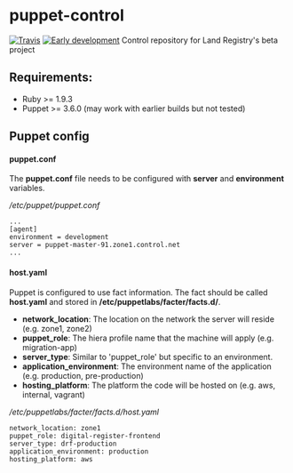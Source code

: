 puppet-control
==============
[![Travis](https://img.shields.io/travis/LandRegistry-Ops/puppet-control.svg?style=flat-square)](https://travis-ci.org/LandRegistry-Ops/puppet-control/)
[![Early development](https://img.shields.io/badge/status-early%20%20development-yellow.svg?style=flat-square)](#)
Control repository for Land Registry's beta project

## Requirements:
- Ruby >= 1.9.3
- Puppet >= 3.6.0 (may work with earlier builds but not tested)

## Puppet config

#### puppet.conf

The __puppet.conf__ file needs to be configured with __server__ and __environment__ variables.

_/etc/puppet/puppet.conf_
```
...
[agent]
environment = development
server = puppet-master-91.zone1.control.net
...
```
#### host.yaml

Puppet is configured to use fact information. The fact should be called __host.yaml__
and stored in __/etc/puppetlabs/facter/facts.d/__.

* __network_location__: The location on the network the server will reside (e.g. zone1, zone2)
* __puppet_role__: The hiera profile name that the machine will apply (e.g. migration-app)
* __server_type__: Similar to 'puppet_role' but specific to an environment.
* __application_environment__: The environment name of the application (e.g. production, pre-production)
* __hosting_platform__: The platform the code will be hosted on (e.g. aws, internal, vagrant)

_/etc/puppetlabs/facter/facts.d/host.yaml_
```
network_location: zone1
puppet_role: digital-register-frontend
server_type: drf-production
application_environment: production
hosting_platform: aws
```
